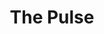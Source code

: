 ---
layout: playlist
title: "The Pulse"
startDate: 2025
endDate: under development
songs: [
    love-rain,
    tongue-tied,
    distant-lover,
    poppa-remaster,
    poppa-reprise,
]
---